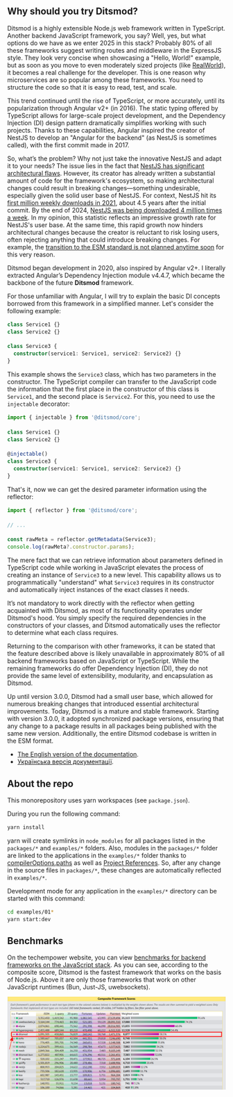 ## Why should you try Ditsmod?

Ditsmod is a highly extensible Node.js web framework written in TypeScript. Another backend JavaScript framework, you say? Well, yes, but what options do we have as we enter 2025 in this stack? Probably 80% of all these frameworks suggest writing routes and middleware in the ExpressJS style. They look very concise when showcasing a "Hello, World!" example, but as soon as you move to even moderately sized projects (like [RealWorld][5]), it becomes a real challenge for the developer. This is one reason why microservices are so popular among these frameworks. You need to structure the code so that it is easy to read, test, and scale.

This trend continued until the rise of TypeScript, or more accurately, until its popularization through Angular v2+ (in 2016). The static typing offered by TypeScript allows for large-scale project development, and the Dependency Injection (DI) design pattern dramatically simplifies working with such projects. Thanks to these capabilities, Angular inspired the creator of NestJS to develop an "Angular for the backend" (as NestJS is sometimes called), with the first commit made in 2017.

So, what’s the problem? Why not just take the innovative NestJS and adapt it to your needs? The issue lies in the fact that [NestJS has significant architectural flaws][6]. However, its creator has already written a substantial amount of code for the framework's ecosystem, so making architectural changes could result in breaking changes—something undesirable, especially given the solid user base of NestJS. For context, NestJS hit its [first million weekly downloads in 2021][7], about 4.5 years after the initial commit. By the end of 2024, [NestJS was being downloaded 4 million times a week][9]. In my opinion, this statistic reflects an impressive growth rate for NestJS's user base. At the same time, this rapid growth now hinders architectural changes because the creator is reluctant to risk losing users, often rejecting anything that could introduce breaking changes. For example, the [transition to the ESM standard is not planned anytime soon][8] for this very reason.

Ditsmod began development in 2020, also inspired by Angular v2+. I literally extracted Angular’s Dependency Injection module v4.4.7, which became the backbone of the future **Ditsmod** framework.

For those unfamiliar with Angular, I will try to explain the basic DI concepts borrowed from this framework in a simplified manner. Let's consider the following example:

```ts
class Service1 {}
class Service2 {}

class Service3 {
  constructor(service1: Service1, service2: Service2) {}
}
```

This example shows the `Service3` class, which has two parameters in the constructor. The TypeScript compiler can transfer to the JavaScript code the information that the first place in the constructor of this class is `Service1`, and the second place is `Service2`. For this, you need to use the `injectable` decorator:

```ts
import { injectable } from '@ditsmod/core';

class Service1 {}
class Service2 {}

@injectable()
class Service3 {
  constructor(service1: Service1, service2: Service2) {}
}
```

That's it, now we can get the desired parameter information using the reflector:

```ts
import { reflector } from '@ditsmod/core';

// ...

const rawMeta = reflector.getMetadata(Service3);
console.log(rawMeta?.constructor.params);
```

The mere fact that we can retrieve information about parameters defined in TypeScript code while working in JavaScript elevates the process of creating an instance of `Service3` to a new level. This capability allows us to programmatically "understand" what `Service3` requires in its constructor and automatically inject instances of the exact classes it needs.

It’s not mandatory to work directly with the reflector when getting acquainted with Ditsmod, as most of its functionality operates under Ditsmod's hood. You simply specify the required dependencies in the constructors of your classes, and Ditsmod automatically uses the reflector to determine what each class requires.

Returning to the comparison with other frameworks, it can be stated that the feature described above is likely unavailable in approximately 80% of all backend frameworks based on JavaScript or TypeScript. While the remaining frameworks do offer Dependency Injection (DI), they do not provide the same level of extensibility, modularity, and encapsulation as Ditsmod.

Up until version 3.0.0, Ditsmod had a small user base, which allowed for numerous breaking changes that introduced essential architectural improvements. Today, Ditsmod is a mature and stable framework. Starting with version 3.0.0, it adopted synchronized package versions, ensuring that any change to a package results in all packages being published with the same new version. Additionally, the entire Ditsmod codebase is written in the ESM format.

- [The English version of the documentation](https://ditsmod.github.io/en/).
- [Українська версія документації](https://ditsmod.github.io/).

## About the repo

This monorepository uses yarn workspaces (see `package.json`).

During you run the following command:

```bash
yarn install
```

yarn will create symlinks in `node_modules` for all packages listed in the `packages/*` and `examples/*` folders. Also, modules in the `packages/*` folder are linked to the applications in the `examples/*` folder thanks to [compilerOptions.paths][2] as well as [Project References][3]. So, after any change in the source files in `packages/*`, these changes are automatically reflected in `examples/*`.

Development mode for any application in the `examples/*` directory can be started with this command:

```bash
cd examples/01*
yarn start:dev
```

## Benchmarks

On the techempower website, you can view [benchmarks for backend frameworks on the JavaScript stack][4]. As you can see, according to the composite score, Ditsmod is the fastest framework that works on the basis of Node.js. Above it are only those frameworks that work on other JavaScript runtimes (Bun, Just-JS, uwebsockets).

![](tech-empower-benchmarks.png)

[1]: https://github.com/angular/angular
[2]: https://www.typescriptlang.org/tsconfig#paths
[3]: https://www.typescriptlang.org/docs/handbook/project-references.html
[4]: https://www.techempower.com/benchmarks/#section=test&runid=e81c1103-95d8-485e-949a-5ae323c76c87&hw=ph&test=composite&l=zieepr-67z
[5]: https://github.com/tanem/express-bookshelf-realworld-example-app
[6]: https://dev.to/kostyatretyak/nestjs-vs-ditsmod-injection-scopes-537o
[7]: https://x.com/kammysliwiec/status/1447892571376783360
[8]: https://github.com/nestjs/nest/issues/13817#issuecomment-2245130264
[9]: https://x.com/kammysliwiec/status/1859531066006032394

